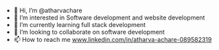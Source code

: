 - 👋 Hi, I’m @atharvachare
- 👀 I’m interested in Software development and website development
- 🌱 I’m currently learning full stack development
- 💞️ I’m looking to collaborate on software development
- 📫 How to reach me www.linkedin.com/in/atharva-achare-089582319


<!---
atharvachare/atharvachare is a ✨ special ✨ repository because its `README.md` (this file) appears on your GitHub profile.
You can click the Preview link to take a look at your changes.
--->
